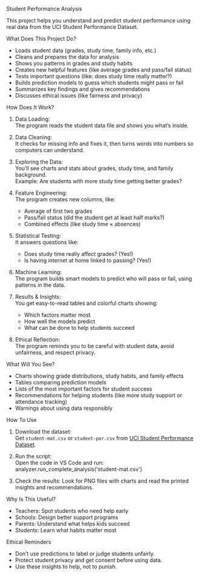  Student Performance Analysis

This project helps you understand and predict student performance using real data from the UCI Student Performance Dataset. 


What Does This Project Do?

- Loads student data (grades, study time, family info, etc.)
- Cleans and prepares the data for analysis
- Shows you patterns in grades and study habits
- Creates new helpful features (like average grades and pass/fail status)
- Tests important questions (like: does study time really matter?)
- Builds prediction models to guess which students might pass or fail
- Summarizes key findings and gives recommendations
- Discusses ethical issues (like fairness and privacy)


How Does It Work?

1. Data Loading:  
   The program reads the student data file and shows you what’s inside.

2. Data Cleaning:  
   It checks for missing info and fixes it, then turns words into numbers so computers can understand.

3. Exploring the Data:  
   You’ll see charts and stats about grades, study time, and family background.  
   Example: Are students with more study time getting better grades?

4. Feature Engineering:  
   The program creates new columns, like:
   - Average of first two grades
   - Pass/fail status (did the student get at least half marks?)
   - Combined effects (like study time × absences)

5. Statistical Testing:  
   It answers questions like:
   - Does study time really affect grades? (Yes!)
   - Is having internet at home linked to passing? (Yes!)

6. Machine Learning:  
   The program builds smart models to predict who will pass or fail, using patterns in the data.

7. Results & Insights:  
   You get easy-to-read tables and colorful charts showing:
   - Which factors matter most
   - How well the models predict
   - What can be done to help students succeed

8. Ethical Reflection:  
   The program reminds you to be careful with student data, avoid unfairness, and respect privacy.


What Will You See?

- Charts showing grade distributions, study habits, and family effects
- Tables comparing prediction models
- Lists of the most important factors for student success
- Recommendations for helping students (like more study support or attendance tracking)
- Warnings about using data responsibly


How To Use

1. Download the dataset:  
   Get `student-mat.csv` or `student-por.csv` from [UCI Student Performance Dataset](https://archive.ics.uci.edu/ml/datasets/Student+Performance).

2. Run the script:  
   Open the code in VS Code and run:
   analyzer.run_complete_analysis('student-mat.csv')

3. Check the results:
   Look for PNG files with charts and read the printed insights and recommendations.

Why Is This Useful?

- Teachers: Spot students who need help early
- Schools: Design better support programs
- Parents: Understand what helps kids succeed
- Students: Learn what habits matter most


Ethical Reminders

- Don’t use predictions to label or judge students unfairly.
- Protect student privacy and get consent before using data.
- Use these insights to help, not to punish.
